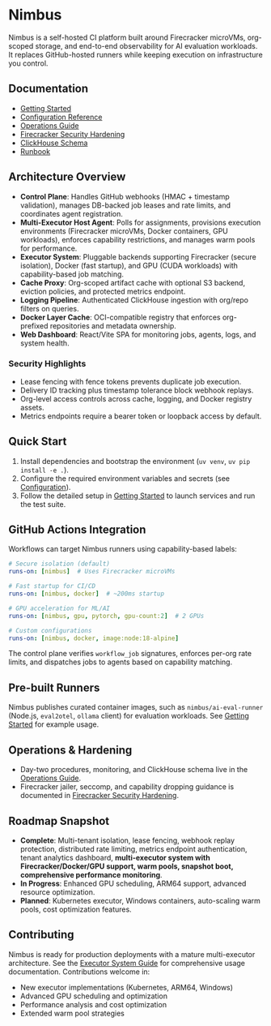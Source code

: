 # Nimbus

Nimbus is a self-hosted CI platform built around Firecracker microVMs, org-scoped storage, and end-to-end observability for AI evaluation workloads. It replaces GitHub-hosted runners while keeping execution on infrastructure you control.

## Documentation

- [Getting Started](docs/getting-started.md)
- [Configuration Reference](docs/configuration.md)
- [Operations Guide](docs/operations.md)
- [Firecracker Security Hardening](docs/FIRECRACKER_SECURITY.md)
- [ClickHouse Schema](docs/CLICKHOUSE_SCHEMA.md)
- [Runbook](docs/runbook.md)

## Architecture Overview

- **Control Plane**: Handles GitHub webhooks (HMAC + timestamp validation), manages DB-backed job leases and rate limits, and coordinates agent registration.
- **Multi-Executor Host Agent**: Polls for assignments, provisions execution environments (Firecracker microVMs, Docker containers, GPU workloads), enforces capability restrictions, and manages warm pools for performance.
- **Executor System**: Pluggable backends supporting Firecracker (secure isolation), Docker (fast startup), and GPU (CUDA workloads) with capability-based job matching.
- **Cache Proxy**: Org-scoped artifact cache with optional S3 backend, eviction policies, and protected metrics endpoint.
- **Logging Pipeline**: Authenticated ClickHouse ingestion with org/repo filters on queries.
- **Docker Layer Cache**: OCI-compatible registry that enforces org-prefixed repositories and metadata ownership.
- **Web Dashboard**: React/Vite SPA for monitoring jobs, agents, logs, and system health.

### Security Highlights

- Lease fencing with fence tokens prevents duplicate job execution.
- Delivery ID tracking plus timestamp tolerance block webhook replays.
- Org-level access controls across cache, logging, and Docker registry assets.
- Metrics endpoints require a bearer token or loopback access by default.

## Quick Start

1. Install dependencies and bootstrap the environment (`uv venv`, `uv pip install -e .`).
2. Configure the required environment variables and secrets (see [Configuration](docs/configuration.md)).
3. Follow the detailed setup in [Getting Started](docs/getting-started.md) to launch services and run the test suite.

## GitHub Actions Integration

Workflows can target Nimbus runners using capability-based labels:

```yaml
# Secure isolation (default)
runs-on: [nimbus]  # Uses Firecracker microVMs

# Fast startup for CI/CD
runs-on: [nimbus, docker]  # ~200ms startup

# GPU acceleration for ML/AI
runs-on: [nimbus, gpu, pytorch, gpu-count:2]  # 2 GPUs

# Custom configurations
runs-on: [nimbus, docker, image:node:18-alpine]
```

The control plane verifies `workflow_job` signatures, enforces per-org rate limits, and dispatches jobs to agents based on capability matching.

## Pre-built Runners

Nimbus publishes curated container images, such as `nimbus/ai-eval-runner` (Node.js, `eval2otel`, `ollama` client) for evaluation workloads. See [Getting Started](docs/getting-started.md#pre-built-job-runners) for example usage.

## Operations & Hardening

- Day-two procedures, monitoring, and ClickHouse schema live in the [Operations Guide](docs/operations.md).
- Firecracker jailer, seccomp, and capability dropping guidance is documented in [Firecracker Security Hardening](docs/FIRECRACKER_SECURITY.md).

## Roadmap Snapshot

- **Complete**: Multi-tenant isolation, lease fencing, webhook replay protection, distributed rate limiting, metrics endpoint authentication, tenant analytics dashboard, **multi-executor system with Firecracker/Docker/GPU support, warm pools, snapshot boot, comprehensive performance monitoring**.
- **In Progress**: Enhanced GPU scheduling, ARM64 support, advanced resource optimization.
- **Planned**: Kubernetes executor, Windows containers, auto-scaling warm pools, cost optimization features.

## Contributing

Nimbus is ready for production deployments with a mature multi-executor architecture. See the [Executor System Guide](docs/EXECUTOR_SYSTEM.md) for comprehensive usage documentation. Contributions welcome in:
- New executor implementations (Kubernetes, ARM64, Windows)
- Advanced GPU scheduling and optimization
- Performance analysis and cost optimization
- Extended warm pool strategies
